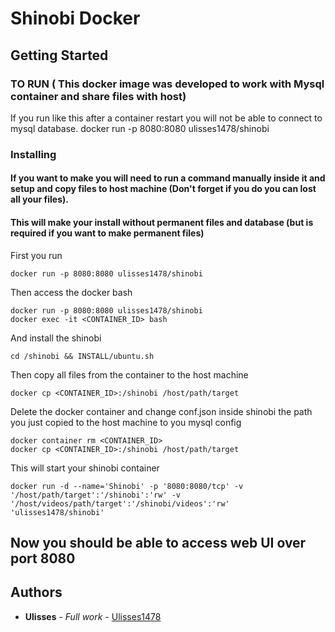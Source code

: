 # Shinobi Docker

## Getting Started
### TO RUN ( This docker image was developed to work with Mysql container and share files with host)
If you run like this after a container restart you will not be able to connect to mysql database.
docker run -p 8080:8080 ulisses1478/shinobi

### Installing

#### If you want to make you will need to run a command manually inside it and setup and copy files to host machine (Don't forget if you do you can lost all your files).

#### This will make your install without permanent files and database (but is required if you want to make permanent files)
First you run
```
docker run -p 8080:8080 ulisses1478/shinobi
```
Then access the docker bash
```
docker run -p 8080:8080 ulisses1478/shinobi
docker exec -it <CONTAINER_ID> bash
```
And install the shinobi
```
cd /shinobi && INSTALL/ubuntu.sh
```
Then copy all files from the container to the host machine
```
docker cp <CONTAINER_ID>:/shinobi /host/path/target
```
Delete the docker container and change conf.json inside shinobi the path you just copied to the host machine to you mysql config
```
docker container rm <CONTAINER_ID>
docker cp <CONTAINER_ID>:/shinobi /host/path/target
```
This will start your shinobi container
```
docker run -d --name='Shinobi' -p '8080:8080/tcp' -v '/host/path/target':'/shinobi':'rw' -v '/host/videos/path/target':'/shinobi/videos':'rw' 'ulisses1478/shinobi' 
```
## Now you should be able to access web UI over port 8080 
## Authors

* **Ulisses** - *Full work* - [Ulisses1478](https://github.com/ulisses1478)

